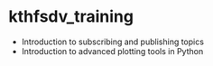 # kthfsdv_training

- Introduction to subscribing and publishing topics
- Introduction to advanced plotting tools in Python
